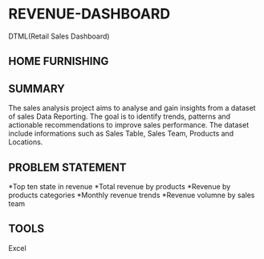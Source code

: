# REVENUE-DASHBOARD
DTML(Retail Sales Dashboard)

## HOME FURNISHING

## SUMMARY
The sales analysis project aims to analyse and gain insights from a dataset of sales Data Reporting. The goal is to identify trends, patterns and actionable recommendations to improve sales performance. The dataset include informations such as Sales Table, Sales Team, Products and Locations.


## PROBLEM STATEMENT

*Top ten state in revenue
*Total revenue by products
*Revenue by products categories
*Monthly revenue trends
*Revenue volumne by sales team

## TOOLS
Excel

